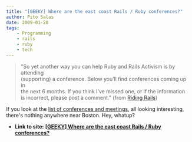 ```yaml
---
title: "[GEEKY] Where are the east coast Rails / Ruby conferences?"
author: Pito Salas
date: 2009-01-28
tags:
    - Programming
    - rails
    - ruby
    - tech
---
```


> "So yet another way you can help Ruby and Rails Activism is by attending  
> (supporting) a conference. Below you’ll find conferences coming up in  
> the next 6 months. If you think I’ve missed one, or if the information  
> is incorrect, please post a comment." (from [Riding
> Rails](<http://weblog.rubyonrails.com/2009/1/28/ruby-rails-conferences>))

If you look at the [list of conferences and
meetings](<http://weblog.rubyonrails.com/2009/1/28/ruby-rails-conferences>),
all looking interesting, there's nothing anywhere near Boston. Hey, whatup?


* **Link to site:** **[[GEEKY] Where are the east coast Rails / Ruby conferences?](None)**
